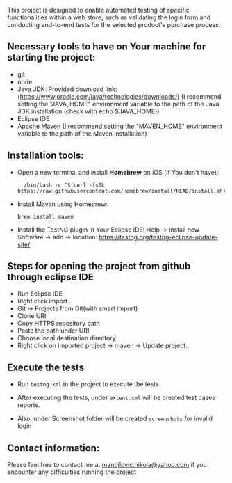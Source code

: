 This project is designed to enable automated testing of specific functionalities within a web store, such as validating the login form and conducting end-to-end tests for the selected product's purchase process.

## Necessary tools to have on Your machine for starting the project:
- git
 - node
- Java JDK: Provided download link: (https://www.oracle.com/java/technologies/downloads/)
  (I recommend setting the "JAVA_HOME" environment variable to the path of the Java JDK installation (check with echo $JAVA_HOME))
- Eclipse IDE
- Apache Maven (I recommend setting the "MAVEN_HOME" environment variable to the path of the Maven installation)

## Installation tools:
- Open a new terminal and install **Homebrew** on iOS (if You don't have):
  ```
    /bin/bash -c "$(curl -fsSL https://raw.githubusercontent.com/Homebrew/install/HEAD/install.sh)"
   ```
- Install Maven using Homebrew:
    ```
    brew install maven
    ```
- Install the TestNG plugin in Your Eclipse IDE:
  Help -> Install new Software -> add -> location: https://testng.org/testng-eclipse-update-site/
    
## Steps for opening the project from github through eclipse IDE
- Run Eclipse IDE
- Right click import..
- Git -> Projects from Git(with smart import)
- Clone URI
- Copy HTTPS repository path
- Paste the path under URI
- Choose local destination directory
- Right click on imported project -> maven -> Update project..

## Execute the tests 
- Run  `testng.xml` in the project to execute the tests

- After executing the tests, under `extent.xml` will be created test cases reports.
- Also, under Screenshot folder will be created `screenshots` for invalid login


## Contact information:
Please feel free to contact me at manojlovic.nikola@yahoo.com if you encounter any difficulties running the project
